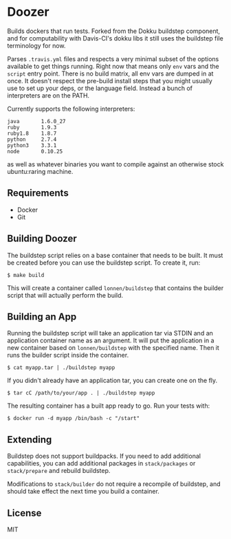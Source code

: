 # Doozer

Builds dockers that run tests. Forked from the Dokku buildstep component, and for computability with Davis-CI's dokku libs it still uses the buildstep file terminology for now.

Parses `.travis.yml` files and respects a very minimal subset of the options available to get things running. Right now that means only `env` vars and the `script` entry point. There is no build matrix, all env vars are dumped in at once. It doesn't respect the pre-build install steps that you might usually use to set up your deps, or the language field. Instead a bunch of interpreters are on the PATH.

Currently supports the following interpreters:

    java       1.6.0_27
    ruby       1.9.3
    ruby1.8    1.8.7
    python     2.7.4
    python3    3.3.1
    node       0.10.25

as well as whatever binaries you want to compile against an otherwise stock ubuntu:raring machine.

## Requirements

 * Docker
 * Git


## Building Doozer

The buildstep script relies on a base container that needs to be built. It must be created before you can use the buildstep script. To create it, run:

    $ make build

This will create a container called `lonnen/buildstep` that contains the builder script that will actually perform the build.

## Building an App

Running the buildstep script will take an application tar via STDIN and an application container name as an argument. It will put the application in a new container based on `lonnen/buildstep` with the specified name. Then it runs the builder script inside the container.

    $ cat myapp.tar | ./buildstep myapp

If you didn't already have an application tar, you can create one on the fly.

    $ tar cC /path/to/your/app . | ./buildstep myapp

The resulting container has a built app ready to go. Run your tests with:

    $ docker run -d myapp /bin/bash -c "/start"

## Extending

Buildstep does not support buildpacks. If you need to add additional capabilities, you can add additional packages in `stack/packages` or `stack/prepare` and rebuild buildstep.

Modifications to `stack/builder` do not require a recompile of buildstep, and should take effect the next time you build a container.

## License

MIT
